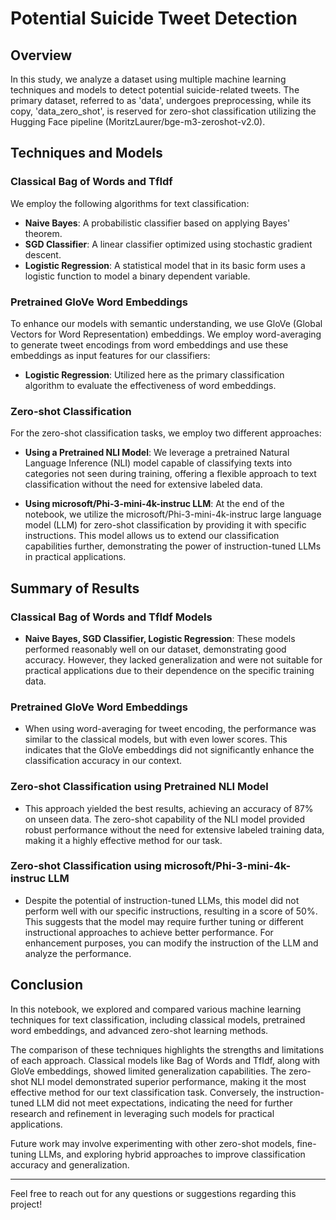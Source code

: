 # Potential Suicide Tweet Detection

## Overview

In this study, we analyze a dataset using multiple machine learning techniques and models to detect potential suicide-related tweets. The primary dataset, referred to as 'data', undergoes preprocessing, while its copy, 'data_zero_shot', is reserved for zero-shot classification utilizing the Hugging Face pipeline (MoritzLaurer/bge-m3-zeroshot-v2.0).

## Techniques and Models

### Classical Bag of Words and TfIdf

We employ the following algorithms for text classification:

- **Naive Bayes**: A probabilistic classifier based on applying Bayes' theorem.
- **SGD Classifier**: A linear classifier optimized using stochastic gradient descent.
- **Logistic Regression**: A statistical model that in its basic form uses a logistic function to model a binary dependent variable.

### Pretrained GloVe Word Embeddings

To enhance our models with semantic understanding, we use GloVe (Global Vectors for Word Representation) embeddings. We employ word-averaging to generate tweet encodings from word embeddings and use these embeddings as input features for our classifiers:

- **Logistic Regression**: Utilized here as the primary classification algorithm to evaluate the effectiveness of word embeddings.

### Zero-shot Classification

For the zero-shot classification tasks, we employ two different approaches:

- **Using a Pretrained NLI Model**: We leverage a pretrained Natural Language Inference (NLI) model capable of classifying texts into categories not seen during training, offering a flexible approach to text classification without the need for extensive labeled data.

- **Using microsoft/Phi-3-mini-4k-instruc LLM**: At the end of the notebook, we utilize the microsoft/Phi-3-mini-4k-instruc large language model (LLM) for zero-shot classification by providing it with specific instructions. This model allows us to extend our classification capabilities further, demonstrating the power of instruction-tuned LLMs in practical applications.

## Summary of Results

### Classical Bag of Words and TfIdf Models

- **Naive Bayes, SGD Classifier, Logistic Regression**: These models performed reasonably well on our dataset, demonstrating good accuracy. However, they lacked generalization and were not suitable for practical applications due to their dependence on the specific training data.

### Pretrained GloVe Word Embeddings

- When using word-averaging for tweet encoding, the performance was similar to the classical models, but with even lower scores. This indicates that the GloVe embeddings did not significantly enhance the classification accuracy in our context.

### Zero-shot Classification using Pretrained NLI Model

- This approach yielded the best results, achieving an accuracy of 87% on unseen data. The zero-shot capability of the NLI model provided robust performance without the need for extensive labeled training data, making it a highly effective method for our task.

### Zero-shot Classification using microsoft/Phi-3-mini-4k-instruc LLM

- Despite the potential of instruction-tuned LLMs, this model did not perform well with our specific instructions, resulting in a score of 50%. This suggests that the model may require further tuning or different instructional approaches to achieve better performance. For enhancement purposes, you can modify the instruction of the LLM and analyze the performance.

## Conclusion

In this notebook, we explored and compared various machine learning techniques for text classification, including classical models, pretrained word embeddings, and advanced zero-shot learning methods.

The comparison of these techniques highlights the strengths and limitations of each approach. Classical models like Bag of Words and TfIdf, along with GloVe embeddings, showed limited generalization capabilities. The zero-shot NLI model demonstrated superior performance, making it the most effective method for our text classification task. Conversely, the instruction-tuned LLM did not meet expectations, indicating the need for further research and refinement in leveraging such models for practical applications.

Future work may involve experimenting with other zero-shot models, fine-tuning LLMs, and exploring hybrid approaches to improve classification accuracy and generalization.

---

Feel free to reach out for any questions or suggestions regarding this project!
